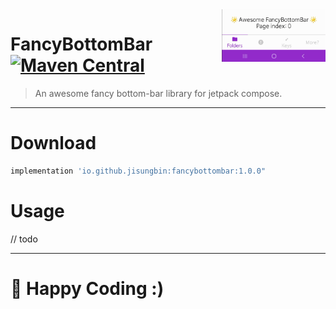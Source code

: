 <img src="FancyBottomBar.gif" width="33%" align="right"/>

# FancyBottomBar [![Maven Central](https://maven-badges.herokuapp.com/maven-central/io.github.jisungbin/fancybottombar/badge.svg)](https://maven-badges.herokuapp.com/maven-central/io.github.jisungbin/fancybottombar)

> An awesome fancy bottom-bar library for jetpack compose.

-----

# Download
```groovy
implementation 'io.github.jisungbin:fancybottombar:1.0.0"
```

# Usage
// todo

---

# 🤗 Happy Coding :)
